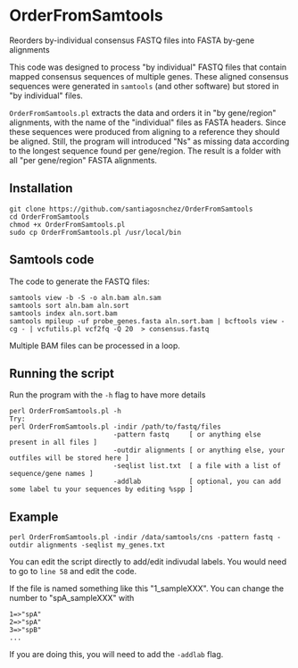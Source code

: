 # OrderFromSamtools
Reorders by-individual consensus FASTQ files into FASTA by-gene alignments

This code was designed to process "by individual" FASTQ files that contain mapped consensus sequences of multiple genes. These aligned consensus sequences were generated in `samtools` (and other software) but stored in "by individual" files.

`OrderFromSamtools.pl` extracts the data and orders it in "by gene/region" alignments, with the name of the "individual" files as FASTA headers. Since these sequences were produced from aligning to a reference they should be aligned. Still, the program will introduced "Ns" as missing data according to the longest sequence found per gene/region. The result is a folder with all "per gene/region" FASTA alignments.

## Installation

    git clone https://github.com/santiagosnchez/OrderFromSamtools
    cd OrderFromSamtools
    chmod +x OrderFromSamtools.pl
    sudo cp OrderFromSamtools.pl /usr/local/bin

## Samtools code

The code to generate the FASTQ files:

    samtools view -b -S -o aln.bam aln.sam
    samtools sort aln.bam aln.sort
    samtools index aln.sort.bam
    samtools mpileup -uf probe_genes.fasta aln.sort.bam | bcftools view -cg - | vcfutils.pl vcf2fq -Q 20  > consensus.fastq

Multiple BAM files can be processed in a loop.

## Running the script

Run the program with the `-h` flag to have more details

    perl OrderFromSamtools.pl -h
    Try:
    perl OrderFromSamtools.pl -indir /path/to/fastq/files
                              -pattern fastq     [ or anything else present in all files ]
                              -outdir alignments [ or anything else, your outfiles will be stored here ]
                              -seqlist list.txt  [ a file with a list of sequence/gene names ]
                              -addlab            [ optional, you can add some label tu your sequences by editing %spp ]

## Example

    perl OrderFromSamtools.pl -indir /data/samtools/cns -pattern fastq -outdir alignments -seqlist my_genes.txt  

You can edit the script directly to add/edit indivudal labels. You would need to go to `line 58` and edit the code.

If the file is named something like this "1_sampleXXX". You can change the number to "spA_sampleXXX" with

    1=>"spA"
    2=>"spA"
    3=>"spB"
    ...

If you are doing this, you will need to add the `-addlab` flag.

